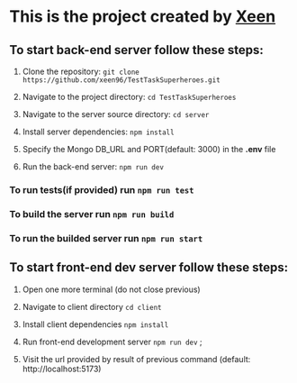 
# This is the project created by [Xeen](https://github.com/xeen96/TestTaskSuperheroes.git)


## To start back-end server follow these steps:

1. Clone the repository: `git clone https://github.com/xeen96/TestTaskSuperheroes.git`

2. Navigate to the project directory: `cd TestTaskSuperheroes`

3. Navigate to the server source directory: `cd server`

4. Install server dependencies: `npm install`

5. Specify the Mongo DB_URL and PORT(default: 3000) in the **.env** file

6. Run the back-end server: `npm run dev`

### To run tests(if provided) run `npm run test`

### To build the server run `npm run build`

### To run the builded server run `npm run start`

## To start front-end dev server follow these steps:

1. Open one more terminal (do not close previous)

2. Navigate to client directory `cd client`

3. Install client dependencies `npm install`

4. Run front-end development server `npm run dev`
;
5. Visit the url provided by result of previous command (default: http://localhost:5173) 


